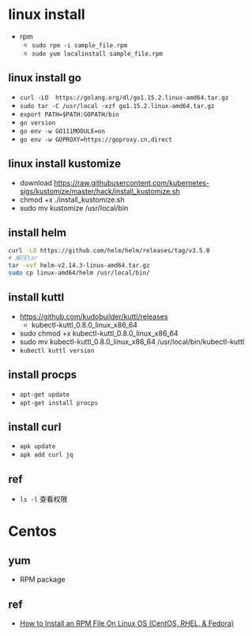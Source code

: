 
# linux install

+ rpm
    + `sudo rpm -i sample_file.rpm`
    + `sudo yum localinstall sample_file.rpm`

## linux install go
+ `curl -LO  https://golang.org/dl/go1.15.2.linux-amd64.tar.gz`
+ `sudo tar -C /usr/local -xzf go1.15.2.linux-amd64.tar.gz`
+ `export PATH=$PATH:GOPATH/bin`
+ `go version`
+ `go env -w GO111MODULE=on`
+ `go env -w GOPROXY=https://goproxy.cn,direct`

## linux install kustomize
+ download https://raw.githubusercontent.com/kubernetes-sigs/kustomize/master/hack/install_kustomize.sh
+ chmod +x ./install_kustomize.sh 
+ sudo mv kustomize /usr/local/bin

## install helm
```sh
curl -LO https://github.com/helm/helm/releases/tag/v3.5.0
# 解压tar
tar -xvf helm-v2.14.3-linux-amd64.tar.gz
sudo cp linux-amd64/helm /usr/local/bin/
```

## install kuttl
+ https://github.com/kudobuilder/kuttl/releases
    + kubectl-kuttl_0.8.0_linux_x86_64
+ sudo chmod +x kubectl-kuttl_0.8.0_linux_x86_64
+ sudo mv kubectl-kuttl_0.8.0_linux_x86_64 /usr/local/bin/kubectl-kuttl
+ `kubectl kuttl version`

## install procps
+ `apt-get update`
+ `apt-get install procps`


## install curl
+ `apk update`
+ `apk add curl jq`

## ref
+ `ls -l` 查看权限


# Centos

## yum
+ RPM package



## ref

+ [How to Install an RPM File On Linux OS (CentOS, RHEL, & Fedora)](https://phoenixnap.com/kb/how-to-install-rpm-file-centos-linux)
